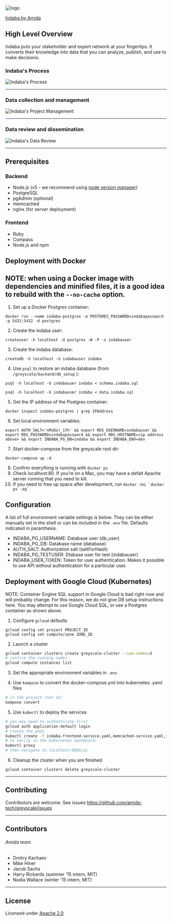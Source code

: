 ![logo](images/Indaba_logo.png)

[Indaba by Amida](indaba.amida-tech.com)

## High Level Overview

Indaba puts your stakeholder and expert network at your fingertips. It converts their knowledge into data that you can analyze, publish, and use to make decisions.

### Indaba's Process

![Indaba's Process](images/Indaba_process.png)

---

### Data collection and management

![Indaba's Project Management](images/Indaba_PM.png)

---

### Data review and dissemination

![Indaba's Data Review](images/Indaba_review.png)

---

## Prerequisites
### Backend
- Node.js (v5 - we recommend using [node version manager](https://github.com/creationix/nvm))
- PostgreSQL
- pgAdmin (optional)
- memcached
- nginx (for server deployment)

### Frontend
- Ruby
- Compass
- Node.js and npm

## Deployment with Docker
NOTE: when using a Docker image with dependencies and minified files, it is a good idea
to rebuild with the `--no-cache` option.
---

1. Set up a Docker Postgres container:

`docker run --name indaba-postgres -e POSTGRES_PASSWORD=indabapassword -p 5432:5432 -d postgres` 

2. Create the indaba user:

`createuser -h localhost -U postgres -W -P -s indabauser` 

3. Create the indaba database:

`createdb -h localhost -U indabauser indaba` 

4. Use `psql` to restore an indaba database (from `/greyscale/backend/db_setup` ):

`psql -h localhost -U indabauser indaba < schema.indaba.sql` 

`psql -h localhost -U indabauser indaba < data.indaba.sql` 

5. Get the IP address of the Postgres container: 

`docker inspect indaba-postgres | grep IPAddress` 

6. Set local environment variables: 

`export AUTH_SALT='nMsDo)_1fh' && export RDS_USERNAME=indabauser && export RDS_PASSWORD=indabapassword && export RDS_HOSTNAME=<ip address above> && export INDABA_PG_DB=indaba && export INDABA_ENV=dev` 

7. Start docker-compose from the greyscale root dir: 

`docker-compose up -d` 

8. Confirm everything is running with `docker ps`
9. Check localhost:80. If you’re on a Mac, you may have a defalt Apache server running that you need to kill.
10. If you need to free up space after development, run ``docker rmi `docker ps -aq` ``

## Configuration

A list of full environment variable settings is below.  They can be either manually set in the shell or can be included in the `.env` file.  Defaults indicated in paranthesis.

- INDABA_PG_USERNAME: Database user (db_user)
- INDABA_PG_DB: Database name (database)
- AUTH_SALT: Authorization salt (saltForHash)
- INDABA_PG_TESTUSER: Dtabase user for test (indabauser)
- INDABA_USER_TOKEN: Token for user authentication.  Makes it possible to use API without authentication for a particular user.

## Deployment with Google Cloud (Kubernetes)
NOTE: Container Engine SQL support in Google Cloud is bad right now and will probably change.
For this reason, we do not give DB setup instructions here. You may attempt to use Google Cloud
SQL, or use a Postgres container as shown above.

1. Configure `gcloud` defaults
```
gcloud config set project PROJECT_ID
gcloud config set compute/zone ZONE_ID
```
2. Launch a cluster
```sh
gcloud container clusters create greyscale-cluster --num-nodes=3
# confirm the running nodes
gcloud compute instances list
```
3. Set the appropriate environment variables in `.env`

4. Use `kompose` to convert the docker-compose.yml into kubernetes .yaml files
```sh
# in the project root dir
kompose convert
```
5. Use `kubectl` to deploy the services
```sh
# you may need to authenticate first
gcloud auth application-default login
# create the pods
kubectl create -f indaba-frontend-service.yaml,memcached-service.yaml,indaba-backend-service.yaml,indaba-frontend-deployment.yaml,memcached-deployment.yaml,indaba-backend-deployment.yaml
# to verify in the kubernetes dashboard:
kubectl proxy
# then navigate to localhost:8001/ui
```
6. Cleanup the cluster when you are finished
```
gcloud container clusters delete greyscale-cluster
```
---

## Contributing

Contributors are welcome. See issues https://github.com/amida-tech/greyscale/issues

---

## Contributors

###### Amida team

- Dmitry Kachaev
- Mike Hiner
- Jacob Sachs
- Harry Rickards (summer '15 intern, MIT)
- Nadia Wallace (winter '15 intern, MIT)

---

## License

Licensed under [Apache 2.0](./LICENSE)
